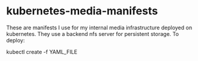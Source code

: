 # kubernetes-media-manifests

These are manifests I use for my internal media infrastructure deployed on kubernetes. They use a backend nfs server for persistent storage.
To deploy:

kubectl create -f YAML_FILE
